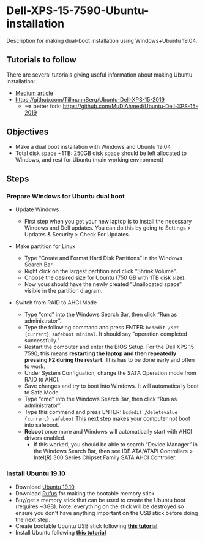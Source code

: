 # Dell-XPS-15-7590-Ubuntu-installation
Description for making dual-boot installation using Windows+Ubuntu 19.04.

## Tutorials to follow

There are several tutorials giving useful information about making Ubuntu installation:

 - [Medium article](https://medium.com/@tylergwlum/my-journey-installing-ubuntu-18-04-on-the-dell-xps-15-7590-2019-756f738a6447)
 - https://github.com/TillmannBerg/Ubuntu-Dell-XPS-15-2019
   - ==> better fork: https://github.com/MuDiAhmed/Ubuntu-Dell-XPS-15-2019
   
## Objectives

 - Make a dual boot installation with Windows and Ubuntu 19.04
 - Total disk space ~1TB: 250GB disk space should be left allocated to Windows, and rest for Ubuntu (main working environment)

## Steps

### Prepare Windows for Ubuntu dual boot

- Update Windows
   - First step when you get your new laptop is to install the necessary Windows and Dell updates. You can do this by going to Settings > Updates & Security > Check For Updates. 
   
- Make partition for Linux
   - Type “Create and Format Hard Disk Partitions” in the Windows Search Bar.
   - Right click on the largest partition and click “Shrink Volume”.
   - Choose the desired size for Ubuntu  (750 GB with 1TB disk size).
   - Now yous should have the newly created “Unallocated space” visible in the partition diagram.

- Switch from RAID to AHCI Mode
   - Type “cmd” into the Windows Search Bar, then click “Run as administrator”.
   - Type the following command and press ENTER: `bcdedit /set {current} safeboot minimal`. It should say "operation completed successfully."
   - Restart the computer and enter the BIOS Setup. For the Dell XPS 15 7590, this means **restarting the laptop and then repeatedly pressing F2 during the restart**. This has to be done early and often to work.
   - Under System Configuation, change the SATA Operation mode from RAID to AHCI.
   - Save changes and try to boot into Windows. It will automatically boot to Safe Mode.
   - Type “cmd” into the Windows Search Bar, then click “Run as administrator”.
   - Type this command and press ENTER: `bcdedit /deletevalue {current} safeboot` This next step makes your computer not boot into safeboot. 
   - **Reboot** once more and Windows will automatically start with AHCI drivers enabled.
      - If this worked, you should be able to search “Device Manager” in the Windows Search Bar, then see IDE ATA/ATAPI Controllers > Intel(R) 300 Series Chipset Family SATA AHCI Controller.

### Install Ubuntu 19.10

- Download [Ubuntu 19.10](https://ubuntu.com/download/desktop/thank-you/?version=19.10&architecture=amd64).
- Download [Rufus](https://rufus.ie/) for making the bootable memory stick.
- Buy/get a memory stick that can be used to create the Ubuntu boot (requires ~3GB). Note: everything on the stick will be destroyed so ensure you don't have anything important on the USB stick before doing the next step.
- Create bootable Ubuntu USB stick following [**this tutorial**](https://ubuntu.com/tutorials/tutorial-create-a-usb-stick-on-windows)
- Install Ubuntu following [**this tutorial**](https://ubuntu.com/tutorials/tutorial-install-ubuntu-desktop)
